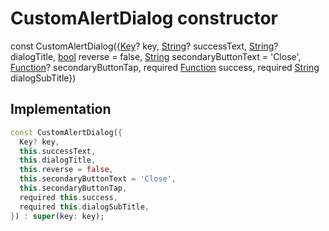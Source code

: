 


# CustomAlertDialog constructor






const
CustomAlertDialog(\{[Key](https://api.flutter.dev/flutter/foundation/Key-class.html)? key, [String](https://api.flutter.dev/flutter/dart-core/String-class.html)? successText, [String](https://api.flutter.dev/flutter/dart-core/String-class.html)? dialogTitle, [bool](https://api.flutter.dev/flutter/dart-core/bool-class.html) reverse = false, [String](https://api.flutter.dev/flutter/dart-core/String-class.html) secondaryButtonText = 'Close', [Function](https://api.flutter.dev/flutter/dart-core/Function-class.html)? secondaryButtonTap, required [Function](https://api.flutter.dev/flutter/dart-core/Function-class.html) success, required [String](https://api.flutter.dev/flutter/dart-core/String-class.html) dialogSubTitle})





## Implementation

```dart
const CustomAlertDialog({
  Key? key,
  this.successText,
  this.dialogTitle,
  this.reverse = false,
  this.secondaryButtonText = 'Close',
  this.secondaryButtonTap,
  required this.success,
  required this.dialogSubTitle,
}) : super(key: key);
```







